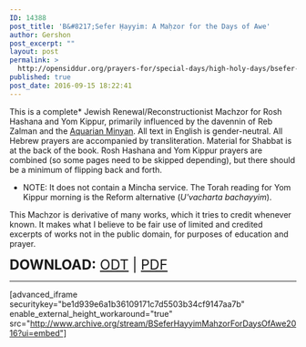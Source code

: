 ```yaml
---
ID: 14388
post_title: 'B&#8217;Sefer Ḥayyim: A Maḥzor for the Days of Awe'
author: Gershon
post_excerpt: ""
layout: post
permalink: >
  http://opensiddur.org/prayers-for/special-days/high-holy-days/bsefer-hayyim-mahzor-for-days-of-awe/
published: true
post_date: 2016-09-15 18:22:41
---
```

This is a complete* Jewish Renewal/Reconstructionist Machzor for Rosh Hashana and Yom Kippur, primarily influenced by the davennin of Reb Zalman and the <a href="http://www.aquarianminyan.org/">Aquarian Minyan</a>. All text in English is gender-neutral. All Hebrew prayers are accompanied by transliteration. Material for Shabbat is at the back of the book. Rosh Hashana and Yom Kippur prayers are combined (so some pages need to be skipped depending), but there should be a minimum of flipping back and forth.

<ul>
<li>NOTE: It does not contain a Mincha service. The Torah reading for Yom Kippur morning is the Reform alternative (<em>U'vacharta bachayyim</em>).</li>
</ul>

This Machzor is derivative of many works, which it tries to credit whenever known. It makes what I believe to be fair use of limited and credited excerpts of works not in the public domain, for purposes of education and prayer.

<span style="font-size: 18pt"><strong>DOWNLOAD:</strong> <a href="http://opensiddur.org/wp-content/uploads/2016/09/BSefer-Hayyim-Mahzor-for-Days-of-Awe-Gershon-B-CC-BY-SA-2016.odt">ODT</a> | <a href="http://opensiddur.org/wp-content/uploads/2016/09/BSefer-Hayyim-Mahzor-for-Days-of-Awe-Gershon-B-CC-BY-SA-2016.pdf">PDF</a></span>

<hr />

[advanced_iframe securitykey="be1d939e6a1b36109171c7d5503b34cf9147aa7b" enable_external_height_workaround="true" src="http://www.archive.org/stream/BSeferHayyimMahzorForDaysOfAwe2016?ui=embed"]